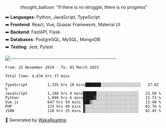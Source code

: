 <p align="center"> 
  :thought_balloon: "If there is no struggle, there is no progress"
</p>

<p align="left">
  ➡️ <strong>Languages</strong>: Python, JavaScript, TypeScript<br>
  ➡️ <strong>Frontend</strong>: React, Vue, Quasar Framework, Material UI<br>
  ➡️ <strong>Backend</strong>: FastAPI, Flask<br>
  ➡️ <strong>Databases</strong>: PostgreSQL, MySQL, MongoDB<br>
  ➡️ <strong>Testing</strong>: Jest, Pytest<br>
</p>

![-----------------------------------------------------](https://raw.githubusercontent.com/andreasbm/readme/master/assets/lines/vintage.png)

<!--START_SECTION:waka-->

```text
From: 22 November 2019 - To: 03 March 2023

Total Time: 4,834 hrs 37 mins

TypeScript         1,335 hrs 10 mins███████░░░░░░░░░░░░░░░░░░   27.62 %
JavaScript         1,140 hrs 4 mins██████░░░░░░░░░░░░░░░░░░░   23.58 %
Python             1,099 hrs 6 mins█████▓░░░░░░░░░░░░░░░░░░░   22.73 %
Vue.js             647 hrs 59 mins ███▒░░░░░░░░░░░░░░░░░░░░░   13.40 %
PHP                133 hrs 40 mins ▓░░░░░░░░░░░░░░░░░░░░░░░░   02.76 %
JSON               118 hrs 25 mins ▓░░░░░░░░░░░░░░░░░░░░░░░░   02.45 %
```

<!--END_SECTION:waka-->


🚀 Generated by [WakaReadme](https://github.com/athul/waka-readme)
